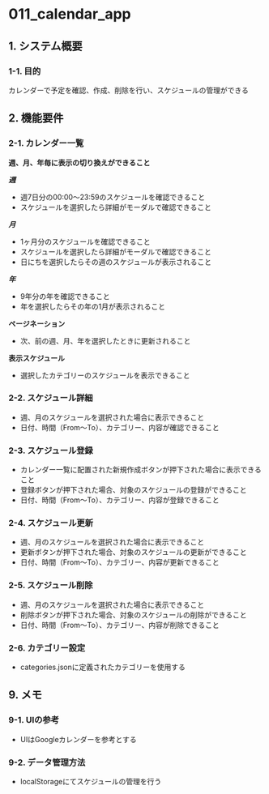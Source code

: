 # 011_calendar_app

## 1. システム概要

### 1-1. 目的
カレンダーで予定を確認、作成、削除を行い、スケジュールの管理ができる

## 2. 機能要件

### 2-1. カレンダー一覧

**週、月、年毎に表示の切り換えができること**

***週***
- 週7日分の00:00～23:59のスケジュールを確認できること
- スケジュールを選択したら詳細がモーダルで確認できること

***月***
- 1ヶ月分のスケジュールを確認できること
- スケジュールを選択したら詳細がモーダルで確認できること
- 日にちを選択したらその週のスケジュールが表示されること

***年***
- 9年分の年を確認できること
- 年を選択したらその年の1月が表示されること

**ページネーション**
- 次、前の週、月、年を選択したときに更新されること

**表示スケジュール**
- 選択したカテゴリーのスケジュールを表示できること

### 2-2. スケジュール詳細
- 週、月のスケジュールを選択された場合に表示できること
- 日付、時間（From～To）、カテゴリー、内容が確認できること

### 2-3. スケジュール登録
- カレンダー一覧に配置された新規作成ボタンが押下された場合に表示できること
- 登録ボタンが押下された場合、対象のスケジュールの登録ができること
- 日付、時間（From～To）、カテゴリー、内容が登録できること

### 2-4. スケジュール更新
- 週、月のスケジュールを選択された場合に表示できること
- 更新ボタンが押下された場合、対象のスケジュールの更新ができること
- 日付、時間（From～To）、カテゴリー、内容が更新できること

### 2-5. スケジュール削除
- 週、月のスケジュールを選択された場合に表示できること
- 削除ボタンが押下された場合、対象のスケジュールの削除ができること
- 日付、時間（From～To）、カテゴリー、内容が削除できること

### 2-6. カテゴリー設定
- categories.jsonに定義されたカテゴリーを使用する

## 9. メモ

### 9-1. UIの参考
- UIはGoogleカレンダーを参考とする

### 9-2. データ管理方法
- localStorageにてスケジュールの管理を行う
